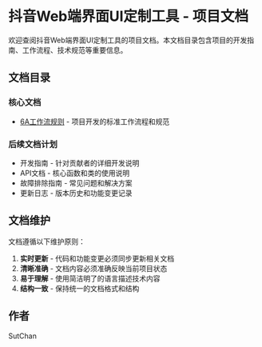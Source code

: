 # 抖音Web端界面UI定制工具 - 项目文档

欢迎查阅抖音Web端界面UI定制工具的项目文档。本文档目录包含项目的开发指南、工作流程、技术规范等重要信息。

## 文档目录

### 核心文档
- [6A工作流规则](6a_workflow_rules.md) - 项目开发的标准工作流程和规范

### 后续文档计划
- 开发指南 - 针对贡献者的详细开发说明
- API文档 - 核心函数和类的使用说明
- 故障排除指南 - 常见问题和解决方案
- 更新日志 - 版本历史和功能变更记录

## 文档维护

文档遵循以下维护原则：

1. **实时更新** - 代码和功能变更必须同步更新相关文档
2. **清晰准确** - 文档内容必须准确反映当前项目状态
3. **易于理解** - 使用简洁明了的语言描述技术内容
4. **结构一致** - 保持统一的文档格式和结构

## 作者

SutChan